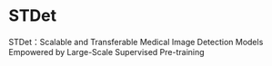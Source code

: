 # STDet
STDet：Scalable and Transferable Medical Image Detection Models Empowered by Large-Scale Supervised Pre-training
